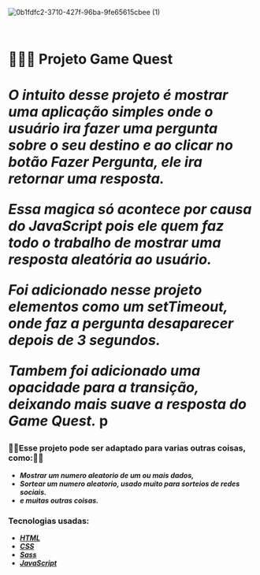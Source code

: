 
![0b1fdfc2-3710-427f-96ba-9fe65615cbee (1)](https://user-images.githubusercontent.com/99220549/173472755-80369b30-9547-40bf-9e7c-d1c646243357.gif)


<br>

<h1> 🦸🦸‍♀ Projeto Game Quest<h1>

*O intuito desse projeto é mostrar uma aplicação simples onde o usuário ira fazer uma pergunta sobre o seu destino e ao clicar no botão **Fazer Pergunta**, ele ira retornar uma resposta.*

*Essa magica só acontece por causa do **JavaScript** pois ele quem faz todo o trabalho de mostrar uma resposta aleatória ao usuário.*

*Foi adicionado nesse projeto elementos como um **setTimeout**, onde faz a pergunta desaparecer depois de 3 segundos.*

*Tambem foi adicionado uma opacidade para a transição, deixando mais suave a resposta do Game Quest.*
p
### 🔹🔶Esse projeto pode ser adaptado para varias outras coisas, como:🔸🔷

- ***Mostrar um numero aleatorio de um ou mais dados,***
- ***Sortear um numero aleatorio, usado muito para sorteios de redes sociais.***
- ***e muitas outras coisas.***

### Tecnologias usadas:

- ***[HTML](https://developer.mozilla.org/pt-BR/docs/Web/HTML)***
- ***[CSS](https://developer.mozilla.org/pt-BR/docs/Web/CSS)***
- ***[Sass](https://sass-lang.com/)***
- ***[JavaScript](https://developer.mozilla.org/pt-BR/docs/Web/JavaScript)***